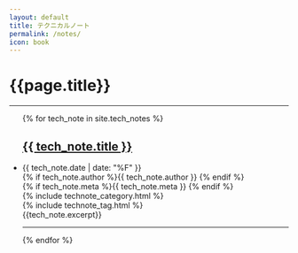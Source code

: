 ```yaml
---
layout: default
title: テクニカルノート
permalink: /notes/
icon: book
---
```


<div class="page clearfix">
<div class="wide">
<h1>{{page.title}}</h1>
<hr>
      
<ul>
{% for tech_note in site.tech_notes %}
<h2><a class="post-link" href="{{ tech_note.url | prepend: site.baseurl }}">{{ tech_note.title }}</a></h2>      
<li>
  <div class="label">
    <div class="label-card">
      <i class="fa fa-calendar"></i>{{ tech_note.date | date: "%F" }}
    </div>
    <div class="label-card">
    {% if tech_note.author %}<i class="fa fa-user"></i>{{ tech_note.author }}
    {% endif %}
    </div>
    <div class="label-card">
      {% if tech_note.meta %}<i class="fa fa-key"></i>{{ tech_note.meta }}  {% endif %}
    </div>
    <div class="label-card">
      {% include technote_category.html %}
    </div>
    <div class="label-card">
      {% include  technote_tag.html %}
    </div>
  </div> 
  <div class="excerpt">
    {{tech_note.excerpt}}
  </div>
  <hr>
</li>
{% endfor %}
</ul>

</div>
</div>
